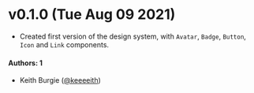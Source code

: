 # v0.1.0 (Tue Aug 09 2021)

- Created first version of the design system, with `Avatar`, `Badge`, `Button`, `Icon` and `Link` components.

#### Authors: 1

- Keith Burgie ([@keeeeith](https://github.com/keeeeith))
